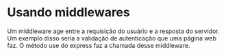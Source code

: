 # Usando middlewares

Um middleware age entre a requisição do usuário e a resposta do servidor. Um exemplo disso seria a validação de autenticação que uma página web faz. O método use do express faz a chamada desse middleware.